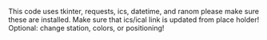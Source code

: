 This code uses tkinter, requests, ics, datetime, and ranom please make sure these are installed.
Make sure that ics/ical link is updated from place holder!
Optional: change station, colors, or positioning!
